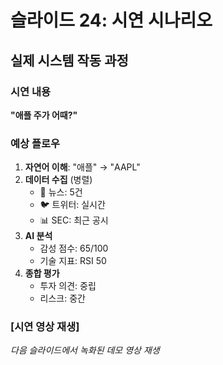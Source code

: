 # 슬라이드 24: 시연 시나리오

## 실제 시스템 작동 과정

### 시연 내용
**"애플 주가 어때?"**

### 예상 플로우
1. **자연어 이해**: "애플" → "AAPL"
2. **데이터 수집** (병렬)
   - 📰 뉴스: 5건
   - 🐦 트위터: 실시간
   - 📊 SEC: 최근 공시
3. **AI 분석**
   - 감성 점수: 65/100
   - 기술 지표: RSI 50
4. **종합 평가**
   - 투자 의견: 중립
   - 리스크: 중간

### [시연 영상 재생]
*다음 슬라이드에서 녹화된 데모 영상 재생*